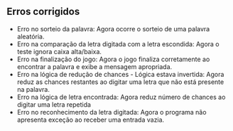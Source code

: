 Erros corrigidos
- 
- Erro no sorteio da palavra: Agora ocorre o sorteio de uma palavra aleatória.
- Erro na comparação da letra digitada com a letra escondida: Agora o teste ignora caixa alta/baixa.
- Erro na finalização do jogo: Agora o jogo finaliza corretamente ao encontrar a palavra e exibe a mensagem apropriada.
- Erro na lógica de redução de chances - Lógica estava invertida: Agora reduz as chances restantes ao digitar uma letra que não está presente na palavra.
- Erro na lógica de letra encontrada: Agora reduz número de chances ao digitar uma letra repetida
- Erro no reconhecimento da letra digitada: Agora o programa não apresenta exceção ao receber uma entrada vazia.